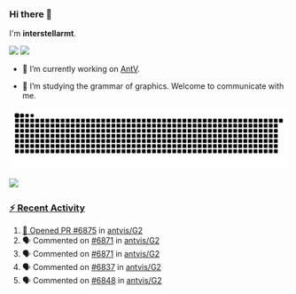 ### Hi there 👋

I'm **interstellarmt**.

[![](https://img.shields.io/endpoint?url=https://awards.antv.vision/interstellarmt-g2-contributor.json)](https://github.com/antvis/g2)
[![](https://img.shields.io/endpoint?url=https://awards.antv.vision/interstellarmt-gpt-vis-contributor.json)](https://github.com/antvis/gpt-vis)

- 🔭 I’m currently working on [AntV](https://github.com/antvis).

- 📖 I’m studying the grammar of graphics. Welcome to communicate with me.

![](https://raw.githubusercontent.com/interstellarmt/interstellarmt/refs/heads/output/github-contribution-grid-snake.svg)
<div>
  <a href="https://github.com/interstellarmt">
  <img height="180em" src="https://github-readme-stats-eight-theta.vercel.app/api?username=interstellarmt&show_icons=true&include_all_commits=true&count_private=true&theme=tokyonight"/>
</div>
    
### :zap: Recent Activity

<!--START_SECTION:activity-->
1. 💪 Opened PR [#6875](https://github.com/antvis/G2/pull/6875) in [antvis/G2](https://github.com/antvis/G2)
2. 🗣 Commented on [#6871](https://github.com/antvis/G2/issues/6871#issuecomment-2882754058) in [antvis/G2](https://github.com/antvis/G2)
3. 🗣 Commented on [#6871](https://github.com/antvis/G2/issues/6871#issuecomment-2882745518) in [antvis/G2](https://github.com/antvis/G2)
4. 🗣 Commented on [#6837](https://github.com/antvis/G2/issues/6837#issuecomment-2882671690) in [antvis/G2](https://github.com/antvis/G2)
5. 🗣 Commented on [#6848](https://github.com/antvis/G2/issues/6848#issuecomment-2882662189) in [antvis/G2](https://github.com/antvis/G2)
<!--END_SECTION:activity-->

